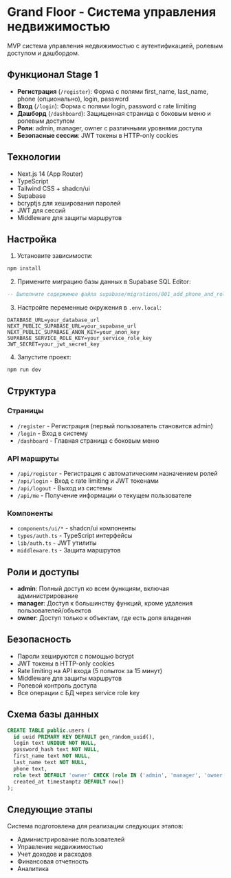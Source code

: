 # Grand Floor - Система управления недвижимостью

MVP система управления недвижимостью с аутентификацией, ролевым доступом и дашбордом.

## Функционал Stage 1

- **Регистрация** (`/register`): Форма с полями first_name, last_name, phone (опционально), login, password
- **Вход** (`/login`): Форма с полями login, password с rate limiting
- **Дашборд** (`/dashboard`): Защищенная страница с боковым меню и ролевым доступом
- **Роли**: admin, manager, owner с различными уровнями доступа
- **Безопасные сессии**: JWT токены в HTTP-only cookies

## Технологии

- Next.js 14 (App Router)
- TypeScript
- Tailwind CSS + shadcn/ui
- Supabase
- bcryptjs для хеширования паролей
- JWT для сессий
- Middleware для защиты маршрутов

## Настройка

1. Установите зависимости:
```bash
npm install
```

2. Примените миграцию базы данных в Supabase SQL Editor:
```sql
-- Выполните содержимое файла supabase/migrations/001_add_phone_and_role_to_users.sql
```

3. Настройте переменные окружения в `.env.local`:
```
DATABASE_URL=your_database_url
NEXT_PUBLIC_SUPABASE_URL=your_supabase_url
NEXT_PUBLIC_SUPABASE_ANON_KEY=your_anon_key
SUPABASE_SERVICE_ROLE_KEY=your_service_role_key
JWT_SECRET=your_jwt_secret_key
```

4. Запустите проект:
```bash
npm run dev
```

## Структура

### Страницы
- `/register` - Регистрация (первый пользователь становится admin)
- `/login` - Вход в систему
- `/dashboard` - Главная страница с боковым меню

### API маршруты
- `/api/register` - Регистрация с автоматическим назначением ролей
- `/api/login` - Вход с rate limiting и JWT токенами
- `/api/logout` - Выход из системы
- `/api/me` - Получение информации о текущем пользователе

### Компоненты
- `components/ui/*` - shadcn/ui компоненты
- `types/auth.ts` - TypeScript интерфейсы
- `lib/auth.ts` - JWT утилиты
- `middleware.ts` - Защита маршрутов

## Роли и доступы

- **admin**: Полный доступ ко всем функциям, включая администрирование
- **manager**: Доступ к большинству функций, кроме удаления пользователей/объектов
- **owner**: Доступ только к объектам, где есть доля владения

## Безопасность

- Пароли хешируются с помощью bcrypt
- JWT токены в HTTP-only cookies
- Rate limiting на API входа (5 попыток за 15 минут)
- Middleware для защиты маршрутов
- Ролевой контроль доступа
- Все операции с БД через service role key

## Схема базы данных

```sql
CREATE TABLE public.users (
  id uuid PRIMARY KEY DEFAULT gen_random_uuid(),
  login text UNIQUE NOT NULL,
  password_hash text NOT NULL,
  first_name text NOT NULL,
  last_name text NOT NULL,
  phone text,
  role text DEFAULT 'owner' CHECK (role IN ('admin', 'manager', 'owner')),
  created_at timestamptz DEFAULT now()
);
```

## Следующие этапы

Система подготовлена для реализации следующих этапов:
- Администрирование пользователей
- Управление недвижимостью
- Учет доходов и расходов
- Финансовая отчетность
- Аналитика
